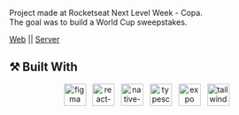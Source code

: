 Project made at Rocketseat Next Level Week - Copa.<br/>
The goal was to build a World Cup sweepstakes.

<a href="https://github.com/VitorHUMoreira/bolao-web" target="_blank">Web</a> || <a href="https://github.com/VitorHUMoreira/bolao-server" target="_blank">Server</a>


## ⚒️ Built With
<p align="center">
    <img height="40" src="https://cdn.worldvectorlogo.com/logos/figma-1.svg" alt="figma"> &nbsp
    <img height="40" src="https://cdn.worldvectorlogo.com/logos/react-native-1.svg" alt="react-native"> &nbsp
    <img height="40" src="https://miro.medium.com/max/2400/1*gvlV5stc45hkSpxD9cCC-g.png" alt="native-base"> &nbsp
    <img height="40" src="https://cdn.worldvectorlogo.com/logos/typescript.svg" alt="typescript"> &nbsp 
    <img height="40" src="https://cdn.icon-icons.com/icons2/2389/PNG/512/expo_logo_icon_145293.png" alt="expo"> &nbsp
    <img height="40" src="https://cdn.worldvectorlogo.com/logos/tailwind-css-2.svg" alt="tailwind"> &nbsp
</p>
